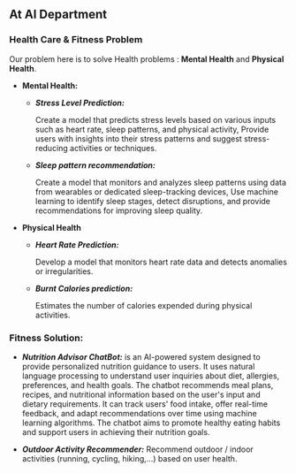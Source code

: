 ## **At AI Department**

### Health Care & Fitness Problem
Our problem here is to solve Health problems : **Mental Health** and **Physical Health**.
* **Mental Health:** 

  - ***Stress Level Prediction:***
  
      Create a model that predicts stress levels based on various inputs 	such as heart rate, sleep patterns, and physical activity, Provide users with insights into their     stress patterns and suggest stress-reducing activities or techniques. 

  - ***Sleep pattern recommendation:*** 
  
      Create a model that monitors and analyzes sleep patterns using data 	from wearables or dedicated sleep-tracking devices, Use machine learning to identify sleep stages, detect disruptions, and 	provide recommendations for improving sleep quality. 

 

* **Physical Health** 

  - ***Heart Rate Prediction:***
  
    Develop a model that monitors heart rate data and detects anomalies or irregularities. 

  - ***Burnt Calories prediction:***  
  
    Estimates the number of calories expended during physical activities. 

 
### **Fitness Solution:** 

* ***Nutrition Advisor ChatBot:***
is an AI-powered system designed to provide personalized nutrition guidance to users. It uses natural language processing to understand user inquiries about diet, allergies, preferences, and health goals. The chatbot recommends meal plans, recipes, and nutritional information based on the user's input and dietary requirements. It can track users' food intake, offer real-time feedback, and adapt recommendations over time using machine learning algorithms. The chatbot aims to promote healthy eating habits and support users in achieving their nutrition goals.

* ***Outdoor Activity Recommender:*** Recommend outdoor / indoor activities (running, cycling, 		hiking,...) based on user health. 
